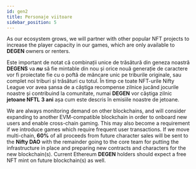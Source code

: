 ```yaml
---
id: gen2
title: Personaje viitoare
sidebar_position: 5
---
```


As our ecosystem grows, we will partner with other popular NFT projects to increase the player capacity in our games, which are only available to **DEGEN** owners or renters.

Este important de notat că combinații unice de trăsătură din geneza noastră **DEGENS** va **_nu_** să fie mintable din nou și orice nouă generație de caractere vor fi proiectate fie cu o poftă de mâncare unic pe triburile originale, sau complet noi triburi și trăsături cu totul. În timp ce toate NFT-urile Nifty League vor avea șansa de a câștiga recompense zilnice jucând jocurile noastre și contribuind la comunitate, numai **DEGEN** vor câștiga zilnic **jetoane NFTL** **3 ani** așa cum este descris în emisiile noastre de jetoane.

We are always monitoring demand on other blockchains, and will consider expanding to another EVM-compatible blockchain in order to onboard new users and enable cross-chain gaming. This may also become a requirement if we introduce games which require frequent user transactions. If we move multi-chain, **60%** of all proceeds from future character sales will be sent to the **Nifty DAO** with the remainder going to the core team for putting the infrastructure in place and preparing new contracts and characters for the new blockchain(s). Current Ethereum **DEGEN** holders should expect a free NFT mint on future blockchain(s) as well.
